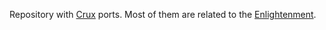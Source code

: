 Repository with [Crux](https://crux.nu) ports.
Most of them are related to the [Enlightenment](https://enlightenment.org).
